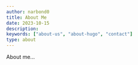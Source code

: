 ```yaml
---
author: narbond0
title: About Me
date: 2023-10-15
description:
keywords: ["about-us", "about-hugo", "contact"]
type: about
---
```


About me...

